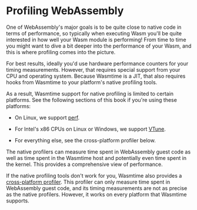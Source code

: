 # Profiling WebAssembly

One of WebAssembly's major goals is to be quite close to native code in terms of
performance, so typically when executing Wasm you'll be quite interested in how
well your Wasm module is performing! From time to time you might want to dive a
bit deeper into the performance of your Wasm, and this is where profiling comes
into the picture.

For best results, ideally you'd use hardware performance counters for your
timing measurements. However, that requires special support from your CPU and
operating system. Because Wasmtime is a JIT, that also requires hooks from
Wasmtime to your platform's native profiling tools.

As a result, Wasmtime support for native profiling is limited to certain
platforms. See the following sections of this book if you're using these
platforms:

- On Linux, we support [perf](./examples-profiling-perf.md).

- For Intel's x86 CPUs on Linux or Windows, we support
  [VTune](./examples-profiling-vtune.md).

- For everything else, see the cross-platform profiler below.

The native profilers can measure time spent in WebAssembly guest code as well as
time spent in the Wasmtime host and potentially even time spent in the kernel.
This provides a comprehensive view of performance.

If the native profiling tools don't work for you, Wasmtime also provides a
[cross-platform profiler](./examples-profiling-guest.md). This profiler can only
measure time spent in WebAssembly guest code, and its timing measurements are
not as precise as the native profilers. However, it works on every platform that
Wasmtime supports.
